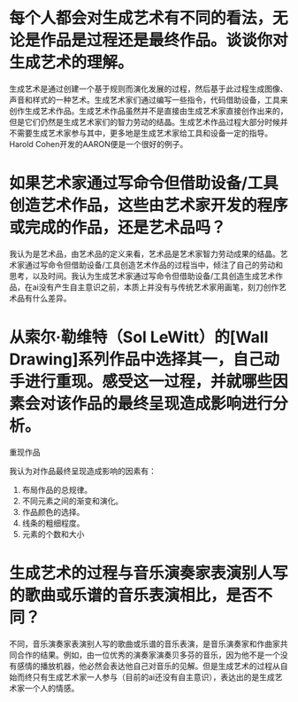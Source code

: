 # 每个人都会对生成艺术有不同的看法，无论是作品是过程还是最终作品。谈谈你对生成艺术的理解。

生成艺术是通过创建一个基于规则而演化发展的过程，然后基于此过程生成图像、声音和样式的一种艺术。生成艺术家们通过编写一些指令，代码借助设备，工具来创作生成艺术作品。生成艺术作品虽然并不是直接由生成艺术家直接创作出来的，但是它们仍然是生成艺术家们的智力劳动的结晶。生成艺术作品过程大部分时候并不需要生成艺术家参与其中，更多地是生成艺术家给工具和设备一定的指导。Harold Cohen开发的AARON便是一个很好的例子。

 

# 如果艺术家通过写命令但借助设备/工具创造艺术作品，这些由艺术家开发的程序或完成的作品，还是艺术品吗？

我认为是艺术品，由艺术品的定义来看，艺术品是艺术家智力劳动成果的结晶。艺术家通过写命令但借助设备/工具创造艺术作品的过程当中，倾注了自己的劳动和思考，以及时间。我认为生成艺术家通过写命令但借助设备/工具创造生成艺术作品，在ai没有产生自主意识之前，本质上并没有与传统艺术家用画笔，刻刀创作艺术品有什么差异。

 

# 从索尔·勒维特（Sol LeWitt）的[Wall Drawing]系列作品中选择其一，自己动手进行重现。感受这一过程，并就哪些因素会对该作品的最终呈现造成影响进行分析。

重现作品

我认为对作品最终呈现造成影响的因素有：

1. 布局作品的总规律。
2. 不同元素之间的渐变和演化。
3. 作品颜色的选择。
4. 线条的粗细程度。
5. 元素的个数和大小

 

# 生成艺术的过程与音乐演奏家表演别人写的歌曲或乐谱的音乐表演相比，是否不同？

不同，音乐演奏家表演别人写的歌曲或乐谱的音乐表演，是音乐演奏家和作曲家共同合作的结果。例如，由一位优秀的演奏家演奏贝多芬的音乐，因为他不是一个没有感情的播放机器，他必然会表达他自己对音乐的见解。但是生成艺术的过程从自始而终只有生成艺术家一人参与（目前的ai还没有自主意识），表达出的是生成艺术家一个人的情感。

 

